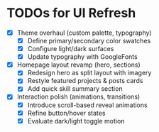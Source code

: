 # TODOs for UI Refresh

- [x] Theme overhaul (custom palette, typography)
  - [x] Define primary/secondary color swatches
  - [x] Configure light/dark surfaces
  - [x] Update typography with GoogleFonts
- [x] Homepage layout revamp (hero, sections)
  - [x] Redesign hero as split layout with imagery
  - [x] Restyle featured projects & posts cards
  - [x] Add quick skill summary section
- [x] Interaction polish (animations, transitions)
  - [x] Introduce scroll-based reveal animations
  - [x] Refine button/hover states
  - [x] Evaluate dark/light toggle motion
